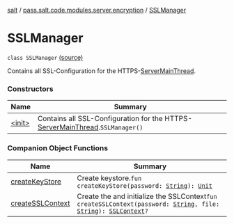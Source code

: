 [salt](../../index.md) / [pass.salt.code.modules.server.encryption](../index.md) / [SSLManager](./index.md)

# SSLManager

`class SSLManager` [(source)](https://github.com/kurbaniec-tgm/salt/tree/master/code/modules/server/encryption/SSLManager.kt#L18)

Contains all SSL-Configuration for the HTTPS-[ServerMainThread](../../pass.salt.code.modules.server/-server-main-thread/index.md).

### Constructors

| Name | Summary |
|---|---|
| [&lt;init&gt;](-init-.md) | Contains all SSL-Configuration for the HTTPS-[ServerMainThread](../../pass.salt.code.modules.server/-server-main-thread/index.md).`SSLManager()` |

### Companion Object Functions

| Name | Summary |
|---|---|
| [createKeyStore](create-key-store.md) | Create keystore.`fun createKeyStore(password: `[`String`](https://kotlinlang.org/api/latest/jvm/stdlib/kotlin/-string/index.html)`): `[`Unit`](https://kotlinlang.org/api/latest/jvm/stdlib/kotlin/-unit/index.html) |
| [createSSLContext](create-s-s-l-context.md) | Create the and initialize the SSLContext`fun createSSLContext(password: `[`String`](https://kotlinlang.org/api/latest/jvm/stdlib/kotlin/-string/index.html)`, file: `[`String`](https://kotlinlang.org/api/latest/jvm/stdlib/kotlin/-string/index.html)`): `[`SSLContext`](https://docs.oracle.com/javase/6/docs/api/javax/net/ssl/SSLContext.html)`?` |
